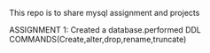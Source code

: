 This repo is to share mysql assignment and projects

ASSIGNMENT 1: Created a database.performed DDL COMMANDS(Create,alter,drop,rename,truncate)
